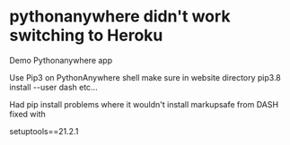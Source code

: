 # pythonanywhere didn't work switching to Heroku
Demo Pythonanywhere app

Use Pip3 on PythonAnywhere shell make sure in website directory
pip3.8 install --user dash
etc...

Had pip install problems where it wouldn't install markupsafe from DASH
fixed with

setuptools==21.2.1

